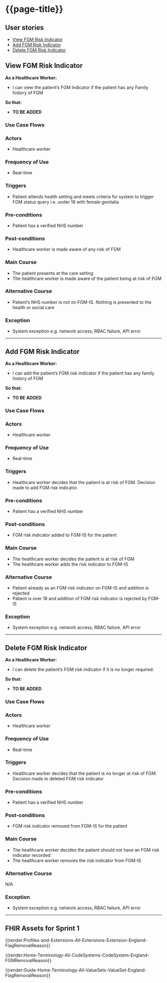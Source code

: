 # {{page-title}}

## User stories

- [View FGM Risk Indicator](#user-story-view-fgm-risk-indicator)
- [Add FGM Risk Indicator](#user-story-add-fgm-risk-indicator)
- [Delete FGM Risk Indicator](#user-story-delete-fgm-risk-indicator)

<h2 id="user-story-view-fgm-risk-indicator">View FGM Risk Indicator</h2>

**As a Healthcare Worker:**

- I can view the patient’s FGM Indicator if the patient has any Family history of FGM

**So that:**

- **TO BE ADDED**

### Use Case Flows

### Actors

- Healthcare worker

### Frequency of Use

- Real-time

### Triggers

- Patient attends health setting and meets criteria for system to trigger FGM status query i.e. under 18 with female genitalia

### Pre-conditions

- Patient has a verified NHS number 

### Post-conditions

- Healthcare worker is made aware of any risk of FGM 

### Main Course

- The patient presents at the care setting
- The healthcare worker is made aware of the patient being at risk of FGM

### Alternative Course

- Patient’s NHS number is not on FGM-IS. Nothing is presented to the health or social care

### Exception

- System exception e.g. network access, RBAC failure, API error

<hr>

<h2 id="user-story-add-fgm-risk-indicator">Add FGM Risk Indicator</h2>

**As a Healthcare Worker:**

- I can add the patient’s FGM risk indicator if the patient has any family history of FGM

**So that:**

- **TO BE ADDED**

### Use Case Flows

### Actors

- Healthcare worker

### Frequency of Use

- Real-time

### Triggers

- Healthcare worker decides that the patient is at risk of FGM. Decision made to add FGM risk indicator. 

### Pre-conditions

- Patient has a verified NHS number 

### Post-conditions

- FGM risk indicator added to FGM-IS for the patient 

### Main Course

- The healthcare worker decides the patient is at risk of FGM
- The healthcare worker adds the risk indicator to FGM-IS

### Alternative Course

- Patient already as an FGM risk indicator on FGM-IS and addition is rejected
- Patient is over 18 and addition of FGM risk indicator is rejected by FGM-IS

### Exception

- System exception e.g. network access, RBAC failure, API error

<hr>

<h2 id="user-story-delete-fgm-risk-indicator">Delete FGM Risk Indicator</h2>

**As a Healthcare Worker:**

- I can delete the patient’s FGM risk indicator if it is no longer required. 

**So that:**

- **TO BE ADDED**

### Use Case Flows

### Actors

- Healthcare worker

### Frequency of Use

- Real-time

### Triggers

- Healthcare worker decides that the patient is no longer at risk of FGM. Decision made to deleted FGM risk indicator

### Pre-conditions

- Patient has a verified NHS number 

### Post-conditions

- FGM risk indicator removed from FGM-IS for the patient

### Main Course

- The healthcare worker decides the patient should not have an FGM risk indicator recorded
- The healthcare worker removes the risk indicator from FGM-IS

### Alternative Course

N/A

### Exception

- System exception e.g. network access, RBAC failure, API error

<hr>

## FHIR Assets for Sprint 1


{{render:Profiles-and-Extensions-All-Extensions-Extension-England-FlagRemovalReason}}

{{render:Home-Terminology-All-CodeSystems-CodeSystem-England-FGMRemovalReason}}

{{render:Guide-Home-Terminology-All-ValueSets-ValueSet-England-FlagRemovalReason}}


